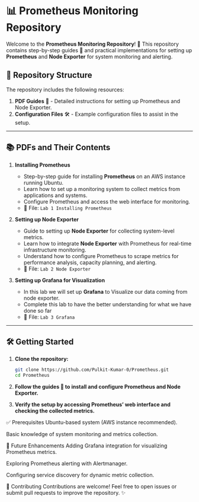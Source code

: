 # 📊 Prometheus Monitoring Repository

Welcome to the **Prometheus Monitoring Repository**! 🚀 This repository contains step-by-step guides 📄 and practical implementations for setting up **Prometheus** and **Node Exporter** for system monitoring and alerting.

## 📂 Repository Structure

The repository includes the following resources:

1. **PDF Guides** 📘 - Detailed instructions for setting up Prometheus and Node Exporter.
2. **Configuration Files** 🛠️ - Example configuration files to assist in the setup.

---

## 📚 PDFs and Their Contents

1. **Installing Prometheus**

   - Step-by-step guide for installing **Prometheus** on an AWS instance running Ubuntu.
   - Learn how to set up a monitoring system to collect metrics from applications and systems.
   - Configure Prometheus and access the web interface for monitoring.
   - 📁 File: `Lab 1 Installing Prometheus`

2. **Setting up Node Exporter**

   - Guide to setting up **Node Exporter** for collecting system-level metrics.
   - Learn how to integrate **Node Exporter** with Prometheus for real-time infrastructure monitoring.
   - Understand how to configure Prometheus to scrape metrics for performance analysis, capacity planning, and alerting.
   - 📁 File: `Lab 2 Node Exporter`

3. **Setting up Grafana for Visualization**
   - In this lab we will set up **Grafana** to Visualize our data coming from node exporter.
   - Complete this lab to have the better understanding for what we have done so far
   - 📁 File: `Lab 3 Grafana`

---

## 🛠️ Getting Started

1. **Clone the repository:**

   ```bash
   git clone https://github.com/Pulkit-Kumar-0/Prometheus.git
   cd Prometheus

   ```

2. **Follow the guides 📄 to install and configure Prometheus and Node Exporter.**

3. **Verify the setup by accessing Prometheus’ web interface and checking the collected metrics.**

✅ Prerequisites
Ubuntu-based system (AWS instance recommended).

Basic knowledge of system monitoring and metrics collection.

🚀 Future Enhancements
Adding Grafana integration for visualizing Prometheus metrics.

Exploring Prometheus alerting with Alertmanager.

Configuring service discovery for dynamic metric collection.

🤝 Contributing
Contributions are welcome! Feel free to open issues or submit pull requests to improve the repository. ✨
